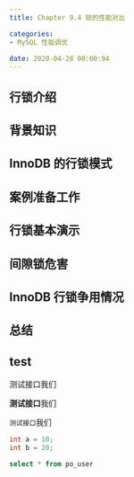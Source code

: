 ```yaml
---
title: Chapter 9.4 锁的性能对比

categories:
- MySQL 性能调优

date: 2020-04-28 00:00:94
---
```


## 行锁介绍

## 背景知识

## InnoDB 的行锁模式

## 案例准备工作

## 行锁基本演示

## 间隙锁危害

## InnoDB 行锁争用情况

## 总结

## test


测试接口我们

**测试接口**我们

`测试接口`我们

```java
int a = 10;
int b = 20;
```

```sql
select * from po_user
```